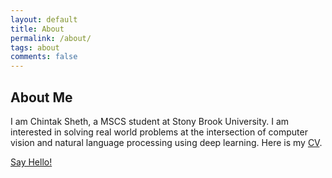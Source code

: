 ```yaml
---
layout: default
title: About
permalink: /about/
tags: about
comments: false
---
```


## About Me

I am Chintak Sheth, a MSCS student at Stony Brook University. I am interested in solving real world problems at the intersection of computer vision and natural language processing using deep learning. Here is my [CV](https://www.dropbox.com/s/p1a4ot01n20s7xo/chintak_sheth_resume.pdf?dl=0).    

[Say Hello!](/contact/)

